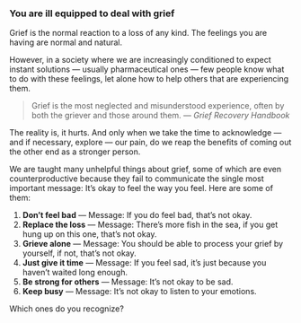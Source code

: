 
### You are ill equipped to deal with grief

Grief is the normal reaction to a loss of any kind. The feelings you are having are normal and natural. 

However, in a society where we are increasingly conditioned to expect instant solutions — usually pharmaceutical ones — few people know what to do with these feelings, let alone how to help others that are experiencing them.

> Grief is the most neglected and misunderstood experience, often by both the griever and those around them.
> — _Grief Recovery Handbook_

The reality is, it hurts. And only when we take the time to acknowledge — and if necessary, explore — our pain, do we reap the benefits of coming out the other end as a stronger person.

We are taught many unhelpful things about grief, some of which are even counterproductive because they fail to communicate the single most important message: It’s okay to feel the way you feel. Here are some of them:

1. **Don’t feel bad** — Message: If you do feel bad, that’s not okay.
2. **Replace the loss** — Message: There’s more fish in the sea, if you get hung up on this one, that’s not okay.
3. **Grieve alone** — Message: You should be able to process your grief by yourself, if not, that’s not okay.
4. **Just give it time** — Message: If you feel sad, it’s just because you haven’t waited long enough.
5. **Be strong for others** — Message: It’s not okay to be sad.
6. **Keep busy** — Message: It’s not okay to listen to your emotions.

Which ones do you recognize?